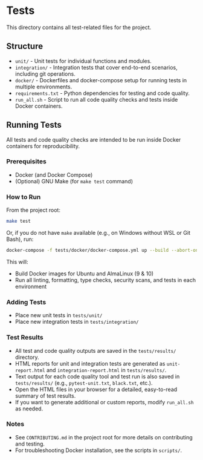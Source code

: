# Tests

This directory contains all test-related files for the project.

## Structure

- `unit/` - Unit tests for individual functions and modules.
- `integration/` - Integration tests that cover end-to-end scenarios, including git operations.
- `docker/` - Dockerfiles and docker-compose setup for running tests in multiple environments.
- `requirements.txt` - Python dependencies for testing and code quality.
- `run_all.sh` - Script to run all code quality checks and tests inside Docker containers.

## Running Tests

All tests and code quality checks are intended to be run inside Docker containers for reproducibility.

### Prerequisites

- Docker (and Docker Compose)
- (Optional) GNU Make (for `make test` command)

### How to Run

From the project root:

```sh
make test
```

Or, if you do not have `make` available (e.g., on Windows without WSL or Git Bash), run:

```sh
docker-compose -f tests/docker/docker-compose.yml up --build --abort-on-container-exit
```

This will:
- Build Docker images for Ubuntu and AlmaLinux (9 & 10)
- Run all linting, formatting, type checks, security scans, and tests in each environment

### Adding Tests

- Place new unit tests in `tests/unit/`
- Place new integration tests in `tests/integration/`

### Test Results

- All test and code quality outputs are saved in the `tests/results/` directory.
- HTML reports for unit and integration tests are generated as `unit-report.html` and `integration-report.html` in `tests/results/`.
- Text output for each code quality tool and test run is also saved in `tests/results/` (e.g., `pytest-unit.txt`, `black.txt`, etc.).
- Open the HTML files in your browser for a detailed, easy-to-read summary of test results.
- If you want to generate additional or custom reports, modify `run_all.sh` as needed.

### Notes

- See `CONTRIBUTING.md` in the project root for more details on contributing and testing.
- For troubleshooting Docker installation, see the scripts in `scripts/`.
